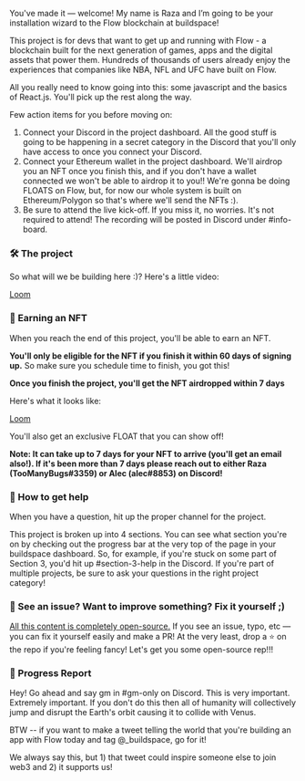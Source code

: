 You've made it — welcome! My name is Raza and I’m going to be your installation wizard to the Flow blockchain at buildspace!

This project is for devs that want to get up and running with Flow - a blockchain built for the next generation of games, apps and the digital assets that power them. Hundreds of thousands of users already enjoy the experiences that companies like NBA, NFL and UFC have built on Flow.

All you really need to know going into this: some javascript and the basics of React.js. You'll pick up the rest along the way.

Few action items for you before moving on:

1. Connect your Discord in the project dashboard. All the good stuff is going to be happening in a secret category in the Discord that you'll only have access to once you connect your Discord.
2. Connect your Ethereum wallet in the project dashboard. We'll airdrop you an NFT once you finish this, and if you don't have a wallet connected we won't be able to airdrop it to you!! We're gonna be doing FLOATS on Flow, but, for now our whole system is built on Ethereum/Polygon so that's where we'll send the NFTs :).
3. Be sure to attend the live kick-off. If you miss it, no worries. It's not required to attend! The recording will be posted in Discord under #info-board.

### 🛠 The project

So what will we be building here :)? Here's a little video:

[Loom](https://www.loom.com/share/1daad5e20b244531bd0da630e657aedc)

### 💎 Earning an NFT

When you reach the end of this project, you'll be able to earn an NFT.

**You'll only be eligible for the NFT if you finish it within 60 days of signing up.** So make sure you schedule time to finish, you got this!

**Once you finish the project, you'll get the NFT airdropped within 7 days**

Here's what it looks like:

[Loom](https://www.loom.com/share/95236c2fd5f44107a7ee31f02c6a5dab)

You'll also get an exclusive FLOAT that you can show off!

**Note: It can take up to 7 days for your NFT to arrive (you'll get an email also!). If it's been more than 7 days please reach out to either Raza (TooManyBugs#3359) or Alec (alec#8853) on Discord!**

### 🤚 How to get help

When you have a question, hit up the proper channel for the project.

This project is broken up into 4 sections. You can see what section you're on by checking out the progress bar at the very top of the page in your buildspace dashboard. So, for example, if you're stuck on some part of Section 3, you'd hit up #section-3-help in the Discord. If you're part of multiple projects, be sure to ask your questions in the right project category!

### 🤘 See an issue? Want to improve something? Fix it yourself ;)

[All this content is completely open-source.](https://github.com/buildspace/buildspace-projects) If you see an issue, typo, etc — you can fix it yourself easily and make a PR! At the very least, drop a ⭐ on the repo if you're feeling fancy! Let's get you some open-source rep!!!

### 🚨 Progress Report

Hey! Go ahead and say gm in #gm-only on Discord. This is very important. Extremely important. If you don't do this then all of humanity will collectively jump and disrupt the Earth's orbit causing it to collide with Venus.

BTW -- if you want to make a tweet telling the world that you're building an app with Flow today and tag @_buildspace, go for it!

We always say this, but 1) that tweet could inspire someone else to join web3 and 2) it supports us!
